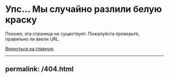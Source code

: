 # Упс... Мы случайно разлили белую краску
Похоже, эта страница не существует. Пожалуйста проверьте, правильно ли ввели URL.

[Вернуться на главную](https://trb-exe.github.io/ftp.wcpdownloads.io-pocketcodeos/mainpage.html) 

---
permalink: /404.html
-
